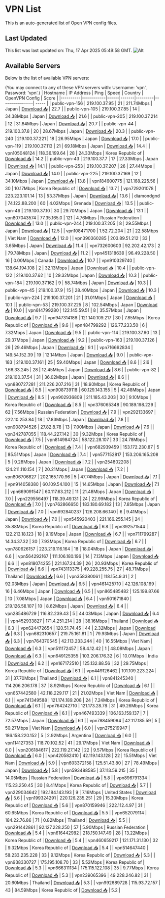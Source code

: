 # VPN List

This is an auto-generated list of Open VPN config files.

## Last Updated

This list was last updated on: Thu, 17 Apr 2025 05:49:58 GMT.
![Alt](https://repobeats.axiom.co/api/embed/186b98318ef1479477931607c1ad7d823f12451f.svg "Repobeats analytics image")

## Available Servers

Below is the list of available VPN servers:

(You may connect to any of these VPN servers with: Username: 'vpn', Password: 'vpn'.)
| Hostname | IP Address | Ping | Speed | Country | OpenVPN Config | Score |
|----------|------------|------|-------|---------|----------------| ----- |
| public-vpn-156 | 219.100.37.95 | 21 | 211.74Mbps | Japan | [Download 📥](./configs/server_0_JP.ovpn) | 22.7 |
| public-vpn-105 | 219.100.37.85 | 14 | 34.38Mbps | Japan | [Download 📥](./configs/server_1_JP.ovpn) | 21.6 |
| public-vpn-205 | 219.100.37.214 | 12 | 31.84Mbps | Japan | [Download 📥](./configs/server_2_JP.ovpn) | 20.7 |
| public-vpn-44 | 219.100.37.8 | 20 | 28.67Mbps | Japan | [Download 📥](./configs/server_3_JP.ovpn) | 20.3 |
| public-vpn-240 | 219.100.37.221 | 18 | 26.95Mbps | Japan | [Download 📥](./configs/server_4_JP.ovpn) | 17.0 |
| public-vpn-119 | 219.100.37.113 | 21 | 69.18Mbps | Japan | [Download 📥](./configs/server_5_JP.ovpn) | 14.4 |
| vpn105048124 | 118.36.199.64 | 28 | 24.33Mbps | Korea Republic of | [Download 📥](./configs/server_6_KR.ovpn) | 14.2 |
| public-vpn-43 | 219.100.37.7 | 17 | 27.33Mbps | Japan | [Download 📥](./configs/server_7_JP.ovpn) | 14.1 |
| public-vpn-253 | 219.100.37.207 | 26 | 27.44Mbps | Japan | [Download 📥](./configs/server_8_JP.ovpn) | 14.0 |
| public-vpn-225 | 219.100.37.169 | 12 | 34.10Mbps | Japan | [Download 📥](./configs/server_9_JP.ovpn) | 13.8 |
| vpn184600775 | 121.168.225.56 | 30 | 10.17Mbps | Korea Republic of | [Download 📥](./configs/server_10_KR.ovpn) | 13.7 |
| vpn729201078 | 223.223.101.14 | 13 | 53.37Mbps | Japan | [Download 📥](./configs/server_11_JP.ovpn) | 13.6 |
| diamondgnd | 74.122.88.200 | 60 | 4.02Mbps | Grenada | [Download 📥](./configs/server_12_GD.ovpn) | 13.5 |
| public-vpn-46 | 219.100.37.10 | 30 | 29.70Mbps | Japan | [Download 📥](./configs/server_13_JP.ovpn) | 13.1 |
| vpn807043574 | 77.35.165.0 | 121 | 4.76Mbps | Russian Federation | [Download 📥](./configs/server_14_RU.ovpn) | 13.0 |
| public-vpn-244 | 219.100.37.205 | 8 | 29.55Mbps | Japan | [Download 📥](./configs/server_15_JP.ovpn) | 12.5 |
| vpn108471700 | 1.52.72.204 | 21 | 22.58Mbps | Viet Nam | [Download 📥](./configs/server_16_VN.ovpn) | 12.0 |
| vpn390360285 | 203.89.51.212 | 33 | 3.65Mbps | Japan | [Download 📥](./configs/server_17_JP.ovpn) | 11.4 |
| vpn732600603 | 92.202.42.173 | 2 | 79.78Mbps | Japan | [Download 📥](./configs/server_18_JP.ovpn) | 11.2 |
| vpn451318639 | 96.49.228.50 | 16 | 0.00Mbps | Canada | [Download 📥](./configs/server_19_CA.ovpn) | 10.7 |
| vpn910329740 | 138.64.194.108 | 2 | 32.13Mbps | Japan | [Download 📥](./configs/server_20_JP.ovpn) | 10.4 |
| public-vpn-122 | 219.100.37.62 | 10 | 29.32Mbps | Japan | [Download 📥](./configs/server_21_JP.ovpn) | 10.3 |
| public-vpn-184 | 219.100.37.162 | 9 | 58.74Mbps | Japan | [Download 📥](./configs/server_22_JP.ovpn) | 10.3 |
| public-vpn-45 | 219.100.37.9 | 15 | 28.40Mbps | Japan | [Download 📥](./configs/server_23_JP.ovpn) | 10.3 |
| public-vpn-224 | 219.100.37.201 | 21 | 31.01Mbps | Japan | [Download 📥](./configs/server_24_JP.ovpn) | 10.1 |
| public-vpn-53 | 219.100.37.225 | 8 | 102.54Mbps | Japan | [Download 📥](./configs/server_25_JP.ovpn) | 10.0 |
| vpn614799280 | 122.145.59.51 | 8 | 35.57Mbps | Japan | [Download 📥](./configs/server_26_JP.ovpn) | 9.7 |
| vpn947314188 | 121.140.109.217 | 30 | 7.85Mbps | Korea Republic of | [Download 📥](./configs/server_27_KR.ovpn) | 9.6 |
| vpn484799292 | 126.77.233.50 | 6 | 7.32Mbps | Japan | [Download 📥](./configs/server_28_JP.ovpn) | 9.5 |
| public-vpn-114 | 219.100.37.60 | 13 | 29.37Mbps | Japan | [Download 📥](./configs/server_29_JP.ovpn) | 9.2 |
| public-vpn-163 | 219.100.37.126 | 26 | 29.46Mbps | Japan | [Download 📥](./configs/server_30_JP.ovpn) | 9.1 |
| vpn716692834 | 149.54.152.39 | 19 | 12.14Mbps | Japan | [Download 📥](./configs/server_31_JP.ovpn) | 9.0 |
| public-vpn-183 | 219.100.37.161 | 25 | 59.40Mbps | Japan | [Download 📥](./configs/server_32_JP.ovpn) | 8.6 |
| 2i6 | 1.66.33.245 | 28 | 12.45Mbps | Japan | [Download 📥](./configs/server_33_JP.ovpn) | 8.6 |
| public-vpn-82 | 219.100.37.54 | 31 | 36.02Mbps | Japan | [Download 📥](./configs/server_34_JP.ovpn) | 8.6 |
| vpn880727281 | 211.226.207.216 | 31 | 18.90Mbps | Korea Republic of | [Download 📥](./configs/server_35_KR.ovpn) | 8.5 |
| vpn908739118 | 60.129.143.155 | 5 | 42.48Mbps | Japan | [Download 📥](./configs/server_36_JP.ovpn) | 8.5 |
| vpn902936809 | 211.185.43.203 | 30 | 9.10Mbps | Korea Republic of | [Download 📥](./configs/server_37_KR.ovpn) | 8.5 |
| vpn376065348 | 90.189.198.229 | 62 | 7.56Mbps | Russian Federation | [Download 📥](./configs/server_38_RU.ovpn) | 7.9 |
| vpn292133697 | 222.10.253.84 | 18 | 17.83Mbps | Japan | [Download 📥](./configs/server_39_JP.ovpn) | 7.8 |
| vpn908794526 | 27.82.8.78 | 13 | 7.00Mbps | Japan | [Download 📥](./configs/server_40_JP.ovpn) | 7.6 |
| vpn342787055 | 118.44.227.142 | 30 | 9.32Mbps | Korea Republic of | [Download 📥](./configs/server_41_KR.ovpn) | 7.5 |
| vpn814984724 | 58.122.28.107 | 33 | 24.78Mbps | Korea Republic of | [Download 📥](./configs/server_42_KR.ovpn) | 7.4 |
| vpn682939459 | 153.172.230.87 | 5 | 85.51Mbps | Japan | [Download 📥](./configs/server_43_JP.ovpn) | 7.4 |
| vpn577152817 | 153.206.165.208 | 5 | 9.28Mbps | Japan | [Download 📥](./configs/server_44_JP.ovpn) | 7.2 |
| vpn254802208 | 124.211.110.154 | 7 | 20.21Mbps | Japan | [Download 📥](./configs/server_45_JP.ovpn) | 7.2 |
| vpn806706827 | 202.165.170.96 | 5 | 47.74Mbps | Japan | [Download 📥](./configs/server_46_JP.ovpn) | 7.1 |
| vpn914058380 | 60.109.54.100 | 15 | 14.65Mbps | Japan | [Download 📥](./configs/server_47_JP.ovpn) | 7.1 |
| vpn669091547 | 60.117.63.212 | 11 | 21.48Mbps | Japan | [Download 📥](./configs/server_48_JP.ovpn) | 7.0 |
| vpn229556497 | 118.39.49.131 | 24 | 22.99Mbps | Korea Republic of | [Download 📥](./configs/server_49_KR.ovpn) | 7.0 |
| vpn762866650 | 183.180.69.182 | 13 | 7.85Mbps | Japan | [Download 📥](./configs/server_50_JP.ovpn) | 7.0 |
| vpn692840237 | 126.208.66.140 | 6 | 9.41Mbps | Japan | [Download 📥](./configs/server_51_JP.ovpn) | 7.0 |
| vpn545920403 | 221.166.255.145 | 24 | 35.88Mbps | Korea Republic of | [Download 📥](./configs/server_52_KR.ovpn) | 6.8 |
| vpn392571544 | 122.213.18.123 | 18 | 9.19Mbps | Japan | [Download 📥](./configs/server_53_JP.ovpn) | 6.7 |
| vpn711799287 | 14.34.37.32 | 30 | 7.93Mbps | Korea Republic of | [Download 📥](./configs/server_54_KR.ovpn) | 6.7 |
| vpn780626157 | 223.219.116.164 | 18 | 18.04Mbps | Japan | [Download 📥](./configs/server_55_JP.ovpn) | 6.6 |
| vpn564292167 | 111.106.180.196 | 14 | 7.13Mbps | Japan | [Download 📥](./configs/server_56_JP.ovpn) | 6.6 |
| vpn818074255 | 221.167.24.39 | 26 | 20.93Mbps | Korea Republic of | [Download 📥](./configs/server_57_KR.ovpn) | 6.6 |
| vpn743113375 | 49.228.255.75 | 27 | 48.71Mbps | Thailand | [Download 📥](./configs/server_58_TH.ovpn) | 6.6 |
| vpn358380061 | 118.154.9.31 | 2 | 92.03Mbps | Japan | [Download 📥](./configs/server_59_JP.ovpn) | 6.5 |
| vpn461425710 | 42.126.108.169 | 16 | 6.46Mbps | Japan | [Download 📥](./configs/server_60_JP.ovpn) | 6.5 |
| vpn865485482 | 125.199.87.66 | 10 | 7.08Mbps | Japan | [Download 📥](./configs/server_61_JP.ovpn) | 6.4 |
| vpn501671840 | 219.126.58.107 | 10 | 8.62Mbps | Japan | [Download 📥](./configs/server_62_JP.ovpn) | 6.4 |
| vpn285486729 | 116.82.239.43 | 5 | 44.03Mbps | Japan | [Download 📥](./configs/server_63_JP.ovpn) | 6.4 |
| vpn452933827 | 171.4.251.214 | 28 | 38.16Mbps | Thailand | [Download 📥](./configs/server_64_TH.ovpn) | 6.3 |
| vpn624472654 | 120.51.74.45 | 44 | 2.32Mbps | Japan | [Download 📥](./configs/server_65_JP.ovpn) | 6.3 |
| vpn682310657 | 219.75.161.81 | 1 | 79.93Mbps | Japan | [Download 📥](./configs/server_66_JP.ovpn) | 6.3 |
| vpn764370545 | 42.113.233.244 | 40 | 16.55Mbps | Viet Nam | [Download 📥](./configs/server_67_VN.ovpn) | 6.3 |
| vpn511172457 | 58.4.12.42 | 1 | 48.08Mbps | Japan | [Download 📥](./configs/server_68_JP.ovpn) | 6.3 |
| vpn649125355 | 103.206.176.32 | 6 | 10.01Mbps | India | [Download 📥](./configs/server_69_IN.ovpn) | 6.2 |
| vpn167172510 | 125.132.88.56 | 32 | 29.75Mbps | Korea Republic of | [Download 📥](./configs/server_70_KR.ovpn) | 6.1 |
| vpn449126462 | 101.109.223.224 | 31 | 37.70Mbps | Thailand | [Download 📥](./configs/server_71_TH.ovpn) | 6.1 |
| vpn841245340 | 114.206.206.178 | 37 | 8.92Mbps | Korea Republic of | [Download 📥](./configs/server_72_KR.ovpn) | 6.1 |
| vpn657442580 | 42.118.229.117 | 21 | 21.02Mbps | Viet Nam | [Download 📥](./configs/server_73_VN.ovpn) | 6.1 |
| vpn741349588 | 121.174.189.208 | 24 | 7.24Mbps | Korea Republic of | [Download 📥](./configs/server_74_KR.ovpn) | 6.1 |
| vpn764242710 | 121.173.28.78 | 31 | 49.26Mbps | Korea Republic of | [Download 📥](./configs/server_75_KR.ovpn) | 6.1 |
| vpn467493339 | 106.163.159.137 | 7 | 72.57Mbps | Japan | [Download 📥](./configs/server_76_JP.ovpn) | 6.1 |
| vpn788459094 | 42.117.185.59 | 5 | 50.27Mbps | Viet Nam | [Download 📥](./configs/server_77_VN.ovpn) | 6.0 |
| vpn275219947 | 186.158.220.152 | 5 | 2.92Mbps | Argentina | [Download 📥](./configs/server_78_AR.ovpn) | 6.0 |
| vpn114127353 | 118.70.102.52 | 41 | 29.17Mbps | Viet Nam | [Download 📥](./configs/server_79_VN.ovpn) | 6.0 |
| vpn206184617 | 222.119.27.142 | 22 | 9.57Mbps | Korea Republic of | [Download 📥](./configs/server_80_KR.ovpn) | 6.0 |
| vpn420582410 | 42.119.143.128 | 22 | 15.51Mbps | Viet Nam | [Download 📥](./configs/server_81_VN.ovpn) | 5.9 |
| vpn603372158 | 125.51.43.80 | 27 | 78.49Mbps | Japan | [Download 📥](./configs/server_82_JP.ovpn) | 5.8 |
| vpn593488585 | 37.113.59.215 | 35 | 14.05Mbps | Russian Federation | [Download 📥](./configs/server_83_RU.ovpn) | 5.8 |
| vpn896791334 | 115.23.250.45 | 30 | 8.41Mbps | Korea Republic of | [Download 📥](./configs/server_84_KR.ovpn) | 5.7 |
| vpn229034642 | 192.184.143.193 | 9 | 7.16Mbps | United States | [Download 📥](./configs/server_85_US.ovpn) | 5.6 |
| vpn199324291 | 220.126.235.251 | 29 | 15.30Mbps | Korea Republic of | [Download 📥](./configs/server_86_KR.ovpn) | 5.6 |
| vpn870159946 | 222.112.4.97 | 31 | 60.65Mbps | Korea Republic of | [Download 📥](./configs/server_87_KR.ovpn) | 5.5 |
| vpn652079114 | 184.22.76.86 | 71 | 0.82Mbps | Thailand | [Download 📥](./configs/server_88_TH.ovpn) | 5.5 |
| vpn291442861 | 92.127.228.250 | 57 | 5.90Mbps | Russian Federation | [Download 📥](./configs/server_89_RU.ovpn) | 5.4 |
| vpn616442982 | 218.150.147.49 | 28 | 13.22Mbps | Korea Republic of | [Download 📥](./configs/server_90_KR.ovpn) | 5.4 |
| vpn460659217 | 121.171.31.130 | 32 | 9.32Mbps | Korea Republic of | [Download 📥](./configs/server_91_KR.ovpn) | 5.4 |
| vpn514647440 | 58.233.235.228 | 33 | 9.12Mbps | Korea Republic of | [Download 📥](./configs/server_92_KR.ovpn) | 5.3 |
| vpn938330727 | 175.195.108.70 | 33 | 5.52Mbps | Korea Republic of | [Download 📥](./configs/server_93_KR.ovpn) | 5.3 |
| vpn666311134 | 175.115.122.108 | 35 | 9.77Mbps | Korea Republic of | [Download 📥](./configs/server_94_KR.ovpn) | 5.3 |
| vpn239065396 | 49.228.246.82 | 31 | 20.60Mbps | Thailand | [Download 📥](./configs/server_95_TH.ovpn) | 5.3 |
| vpn992689728 | 115.93.72.157 | 43 | 84.59Mbps | Korea Republic of | [Download 📥](./configs/server_96_KR.ovpn) | 5.2 |
